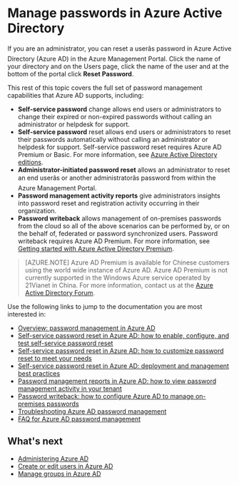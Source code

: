 <properties
	pageTitle="Manage passwords in Azure Active Directory | Windows Azure"
	description="How to manage passwords in Azure Active Directory."
	services="active-directory"
	documentationCenter=""
	authors="curtand"
	manager="stevenpo"
	editor=""/>

<tags
	ms.service="active-directory"
	ms.date="01/05/2016"
	wacn.date=""/>

# Manage passwords in Azure Active Directory

If you are an administrator, you can reset a userâs password in Azure Active Directory (Azure AD) in the Azure Management Portal. Click the name of your directory and on the Users page, click the name of the user and at the bottom of the portal click **Reset Password**.

This rest of this topic covers the full set of password management capabilities that Azure AD supports, including:

- **Self-service password** change allows end users or administrators to change their expired or non-expired passwords without calling an administrator or helpdesk for support.
- **Self-service password** reset allows end users or administrators to reset their passwords automatically without calling an administrator or helpdesk for support. Self-service password reset requires Azure AD Premium or Basic. For more information, see [Azure Active Directory editions](/documentation/articles/active-directory-editions).
- **Administrator-initiated password reset** allows an administrator to reset an end userâs or another administratorâs password from within the Azure Management Portal.
- **Password management activity reports** give administrators insights into password reset and registration activity occurring in their organization.
- **Password writeback** allows management of on-premises passwords from the cloud so all of the above scenarios can be performed by, or on the behalf of, federated or password synchronized users. Password writeback requires Azure AD Premium. For more information, see [Getting started with Azure Active Directory Premium](/documentation/articles/active-directory-get-started-premium).

> [AZURE.NOTE]
> Azure AD Premium is available for Chinese customers using the world wide instance of Azure AD. Azure AD Premium is not currently supported in the Windows Azure service operated by 21Vianet in China. For more information, contact us at the [Azure Active Directory Forum](http://feedback.azure.com/forums/169401-azure-active-directory).

Use the following links to jump to the documentation you are most interested in:

- [Overview: password management in Azure AD](/documentation/articles/active-directory-passwords-how-it-works)
- [Self-service password reset in Azure AD: how to enable, configure, and test self-service password reset](/documentation/articles/active-directory-passwords-getting-started#enable-users-to-reset-their-azure-ad-passwords)
- [Self-service password reset in Azure AD: how to customize password reset to meet your needs](/documentation/articles/active-directory-passwords-customize)
- [Self-service password reset in Azure AD: deployment and management best practices](/documentation/articles/active-directory-passwords-best-practices)
- [Password management reports in Azure AD: how to view password management activity in your tenant](/documentation/articles/active-directory-passwords-get-insights)
- [Password writeback: how to configure Azure AD to manage on-premises passwords](/documentation/articles/active-directory-passwords-getting-started#enable-users-to-reset-or-change-their-ad-passwords)
- [Troubleshooting Azure AD password management](/documentation/articles/active-directory-passwords-troubleshoot)
- [FAQ for Azure AD password management](/documentation/articles/active-directory-passwords-faq)


## What's next

- [Administering Azure AD](/documentation/articles/active-directory-administer)
- [Create or edit users in Azure AD](/documentation/articles/active-directory-create-users)
- [Manage groups in Azure AD](/documentation/articles/active-directory-manage-groups)
